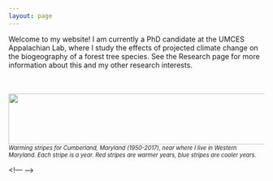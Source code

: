 ```yaml
---
layout: page
---
```


Welcome to my website! I am currently a PhD candidate at the UMCES Appalachian Lab, where I study the effects of projected climate change on the biogeography of a forest tree species. See the Research page for more information about this and my other research interests.

<br>
<br>
<img align="left" src="https://agougher.github.io/images/warmingstripes.png" width="800" height="100">
<em style="font-size:0.8em">Warming stripes for Cumberland, Maryland (1950-2017), near where I live in Western Maryland. Each stripe is a year. Red stripes are warmer years, blue stripes are cooler years.</em>

<br clear="left"/> 

<!––
-->
